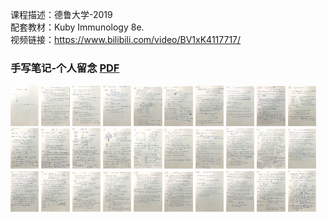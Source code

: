 <style>
img{
    width: 9%;
}
</style>



课程描述：德鲁大学-2019   
配套教材：Kuby Immunology 8e.   
视频链接：https://www.bilibili.com/video/BV1xK4117717/



### 手写笔记-个人留念 [PDF](Immunology/img/PDF/Immunology_notes.pdf)

![1](Immunology/img/1.png)
![2](Immunology/img/2.png)
![3](Immunology/img/3.png)
![4](Immunology/img/4.png)
![5](Immunology/img/5.png)
![6](Immunology/img/6.png)
![7](Immunology/img/7.png)
![8](Immunology/img/8.png)
![9](Immunology/img/9.png)
![10](Immunology/img/10.png)
![11](Immunology/img/11.png)
![12](Immunology/img/12.png)
![13](Immunology/img/13.png)
![14](Immunology/img/14.png)
![15](Immunology/img/15.png)
![16](Immunology/img/16.png)
![17](Immunology/img/17.png)
![18](Immunology/img/18.png)
![19](Immunology/img/19.png)
![20](Immunology/img/20.png)
![21](Immunology/img/21.png)
![22](Immunology/img/22.png)
![23](Immunology/img/23.png)
![24](Immunology/img/24.png)
![25](Immunology/img/25.png)
![26](Immunology/img/26.png)
![27](Immunology/img/27.png)
![28](Immunology/img/28.png)
![29](Immunology/img/29.png)
![30](Immunology/img/30.png)


 